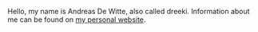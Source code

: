 Hello, my name is Andreas De Witte, also called dreeki. Information about me can be found on [my personal website](www.dreeki.be).
